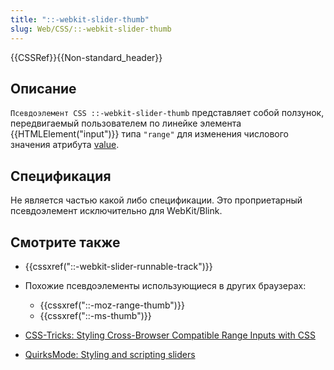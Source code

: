 ```yaml
---
title: "::-webkit-slider-thumb"
slug: Web/CSS/::-webkit-slider-thumb
---
```


{{CSSRef}}{{Non-standard_header}}

## Описание

`Псевдоэлемент CSS ::-webkit-slider-thumb` представляет собой ползунок, передвигаемый пользователем по линейке элемента {{HTMLElement("input")}} типа `"range"` для изменения числового значения атрибута [value](/ru/docs/Web/HTML/Element/input#value).

## Спецификация

Не является частью какой либо спецификации. Это проприетарный псевдоэлемент исключительно для WebKit/Blink.

## Смотрите также

- {{cssxref("::-webkit-slider-runnable-track")}}
- Похожие псевдоэлементы использующиеся в других браузерах:

  - {{cssxref("::-moz-range-thumb")}}
  - {{cssxref("::-ms-thumb")}}

- [CSS-Tricks: Styling Cross-Browser Compatible Range Inputs with CSS](https://css-tricks.com/styling-cross-browser-compatible-range-inputs-css/)
- [QuirksMode: Styling and scripting sliders](http://www.quirksmode.org/blog/archives/2015/11/styling_and_scr.html)
